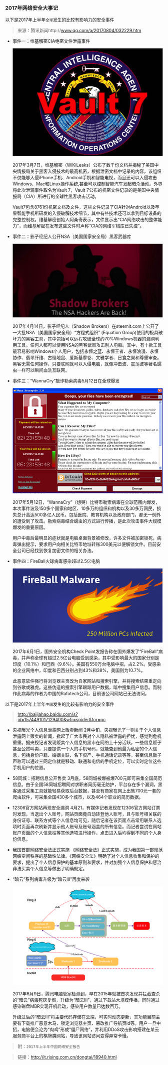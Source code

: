 ### 2017年网络安全大事记
以下是2017年上半年`全球`发生的比较有影响力的安全事件
>来源：腾讯新闻http://www.qq.com/a/20170804/032229.htm

* 事件一：维基解密CIA绝密文件泄露事件

  ![](image/9.png)

  2017年3月7日，维基解密（WiKiLeaks）公布了数千份文档并揭秘了美国中央情报局关于黑客入侵技术的最高机密，根据泄密文档中记录的内容，该组织不仅能够入侵iPhone手机、Android手机和智能电视，而且还可以入侵攻击Windows、Mac和Linux操作系统,甚至可以控制智能汽车发起暗杀活动。外界将此次泄漏事件取名为Vault 7，Vault 7公布的机密文件记录的是美国中央情报局（CIA）所进行的全球性黑客攻击活动。

  Vault7包含8761份机密文档及文件，这些文件记录了CIA针对Android以及苹果智能手机所研发的入侵破解技术细节，其中有些技术还可以拿到目标设备的完整控制权。维基解密创始人阿桑奇表示，文件显示出“CIA网络攻击的整体能力”，而维基解密在发布这些文件时声称“CIA的网络军械库已失控”。

* 事件二：影子经纪人公开NSA（美国国家安全局）黑客武器库

  ![](image/10.png)

  2017年4月14日，影子经纪人（Shadow Brokers）在steemit.com上公开了一大批NSA（美国国家安全局）“方程式组织” (Equation Group)使用的极具破坏力的黑客工具，其中包括可以远程攻破全球约70%Windows机器的漏洞利用工具。任何人都可以使用NSA的黑客武器攻击别人电脑。其中，有十款工具最容易影响Windows个人用户，包括永恒之蓝、永恒王者、永恒浪漫、永恒协作、翡翠纤维、古怪地鼠、爱斯基摩卷、文雅学者、日食之翼和尊重审查。黑客无需任何操作，只要联网就可以入侵电脑，就像冲击波、震荡波等著名蠕虫一样可以瞬间血洗互联网。

* 事件三：“WannaCry”敲诈勒索病毒5月12日在全球爆发

  ![](image/11.png)

  2017年5月12日，“WannaCry”（想哭）比特币勒索病毒在全球范围内爆发，本次事件波及150多个国家和地区、10多万的组织和机构以及30多万网民，损失总计高达500多亿人民币。包括医院、教育机构以及政府部门，都无一例外的遭受到了攻击。勒索病毒结合蠕虫的方式进行传播，是此次攻击事件大规模爆发的重要原因。

  用户中毒后最明显的症状就是电脑桌面背景被修改，许多文件被加密锁死，病毒弹出提示，要求用户向相关比特币地址转账300美元以便解锁文件。目前安全公司已经找到恢复加密文件的相关办法。

* 事件四：FireBall火球病毒感染超过2.5亿电脑

  ![](image/12.png)

  2017年6月1日，国外安全机构Check Point发报告称在国外爆发了“FireBall”病毒，并声称全球有超过2.5亿台电脑受到感染，其中受影响最大的国家分别是印度（10.1%）和巴西（9.6%）。美国有550万台电脑中招，占2.2%。受感染的企业网络中，印度和巴西分别占到43%和38%，美国则为10.7%。

  此恶意软件强行将浏览器主页改为自家网站和搜索引擎，并将搜索结果重定向到谷歌或雅虎。这些伪造的搜索引擎跟踪用户数据，暗中搜集用户信息。而制作此病毒的作者为中国的Rafotech公司，目前该公司网站已无法访问。

以下是2017年上半年`中国`发生的比较有影响力的安全事件
>http://baijiahao.baidu.com/s?id=1574491017129400&wfr=spider&for=pc

* 央视曝光个人信息泄露网上贩卖新闻
  2月中旬，央视曝光了一则关于个人信息泄露网上贩卖的新闻，掀起了广大市民对个人隐私被泄露的担忧，感觉到危机重重。据央视记者发现贩卖个人信息的黑市在网络上十分活跃，一些信息贩子甚至公然叫卖，只要提供一个人的手机号码，就能查到他最为私密的个人信息，包括身份户籍、婚姻关联、名下资产、手机通话记录等等，甚至信息贩子声称可以通过三网定位就是移动、联通和电信的手机定位，可以实时定位这些手机用户的位置。

* 58同城：招聘信息公开售卖
  3月底，58同城被爆被爆700元即可采集全国简历信息。由于全国58同城招聘网对求职者简历毫无防护，平台存在多个漏洞，黑客通过采集工具就能轻易获取后台数据，甚至有商家在网上出售700元一套的爬虫软件，可采集全国430多个城市，以及464个职业的简历数据。

* 12306官方网站再现安全漏洞
  4月21，有媒体记者发现在12306官方网站订票时发现，当退出个人账号，网站页面竟自动转登他人账号，且与账号相关联的身份证号、联系方式等个人信息均可见，随后记者在该页面点击常用联系人选项时页面再次刷新并显示他人账号及账号涵盖的所有信息。而记者尝试在网站账户页面的个人信息栏等其他选项进行操作，点击进入后均得到不同的个人身份信息。

* 我国首部网络安全法正式实施
  《网络安全法》正式实施，成为我国第一部规范网络空间秩序的基础性法律。《网络安全法》明确了对个人信息收集和保护的要求，提出了个人信息保护的基本原则和要求，并对加强个人信息保护和惩治非法买卖个人信息等做出了明确规定。

* “暗云”系列病毒升级为“暗云III”再度来袭

  ![](image/13.png)

  2017年6月9日，腾讯电脑管家检测到，早在2015年就被首次发现并拦截查杀的“暗云”病毒死灰复燃，升级为“暗云Ⅲ”，通过下载站大规模传播，同时通过感染磁盘MBR实现开机启动，感染用户数量已达数百万。

  升级过后的“暗云Ⅲ”将主要代码存储在云端，可实时动态更新，其功能目前主要有下载推广恶意木马、锁定浏览器主页、篡改推广导航页id等。用户一旦中招，电脑便会沦为“肉鸡”形成“僵尸网络”，并利用DDoS攻击影响搭建在某云服务商平台上的棋牌类网站，导致该网站访问变得异常卡慢。


>附：`2017年上半年中国网络安全报告`

>链接：http://it.rising.com.cn/dongtai/18940.html
